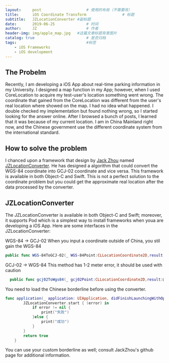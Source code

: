 ```yaml
---
layout:     post   				    # 使用的布局（不需要改）
title:      iOS Coordinate Transform 				# 标题
subtitle:   JZLocationConverter #副标题
date:       2019-06-25 				# 时间
author:     JZ 						# 作者
header-img: img/apple_map.jpg 	#这篇文章标题背景图片
catalog: true 						# 是否归档
tags:								#标签
    - iOS Frameworks
    - iOS development
---
```


## The Probelm

Recently, I am developing a iOS App about real-time parking information in my University. I designed a map function in my App; however, when I used CoreLocation to acquire my test-user's location something went wrong. The coordinate that gained from the CoreLocation was different from the user's real location where showed on the map. I had no idea what happened. I double checked my implementation but found nothing wrong, so I started looking for the answer online. After I browsed a bunch of posts, I learned that it was because of my current location. I am in China Mainland right now, and the Chinese government use the different coordinate system from the international standard.

## How to solve the problem

I chanced upon a framework that design by <a href="https://github.com/JackZhouCn">Jack Zhou</a> named <a href="https://github.com/JackZhouCn/JZLocationConverter">JZLocationConverter</a>. He has designed a algorithm that could convert the WGS-84 coordinate into GCJ-02 coordinate and vice versa. This framework is available in both Object-C and Swift. This is not a perfect solution to the coordinate problem but you could get the approximate real location after the data processed by the converter.

## JZLocationConverter

The JZLocationConverter is available in both Object-C and Swift; moreover, it supports Pod which is a simplest way to install frameworks when youa are developing a iOS App.  Here are some interfaces in the JZLocationConverter:  

WGS-84 -> GCJ-02
When you input a coordinate outside of China, you stil gain the WGS-84
```swift
public func WGS-84ToGCJ-02(_ WGS-84Point:CLLocationCoordinate2D,result:@escaping (_ GCJ-02Point:CLLocationCoordinate2D) -> Void)
```  

GCJ-02 -> WGS-84
This method has 1-2 meter error, it should be used with caution
```swift
  public func gcj02ToWgs84(_ gcj02Point:CLLocationCoordinate2D,result:@escaping (_ wgs84Point:CLLocationCoordinate2D) -> Void)
```  

You need to load the Chinese borderline before using the converter.
```swift
func application(_ application: UIApplication, didFinishLaunchingWithOptions launchOptions: [UIApplicationLaunchOptionsKey: Any]?) -> Bool {
        JZLocationConverter.start { (error) in
            if error != nil {
                print("失败")
            }else {
                print("成功")
            }
        }
        return true
    }
```  

You can use your custom borderline as well; consult JackZhou's github page for additional information.
